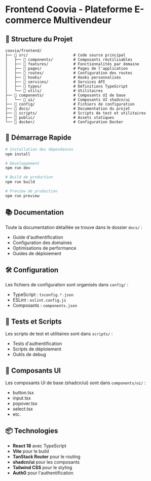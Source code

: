 # Frontend Coovia - Plateforme E-commerce Multivendeur

## 📁 Structure du Projet

```
coovia/frontend/
├── 📁 src/                    # Code source principal
│   ├── 📁 components/         # Composants réutilisables
│   ├── 📁 features/           # Fonctionnalités par domaine
│   ├── 📁 pages/              # Pages de l'application
│   ├── 📁 routes/             # Configuration des routes
│   ├── 📁 hooks/              # Hooks personnalisés
│   ├── 📁 services/           # Services API
│   ├── 📁 types/              # Définitions TypeScript
│   └── 📁 utils/              # Utilitaires
├── 📁 components/             # Composants UI de base
│   └── 📁 ui/                 # Composants UI shadcn/ui
├── 📁 config/                 # Fichiers de configuration
├── 📁 docs/                   # Documentation du projet
├── 📁 scripts/                # Scripts de test et utilitaires
├── 📁 public/                 # Assets statiques
└── 📁 docker/                 # Configuration Docker
```

## 🚀 Démarrage Rapide

```bash
# Installation des dépendances
npm install

# Développement
npm run dev

# Build de production
npm run build

# Preview de production
npm run preview
```

## 📚 Documentation

Toute la documentation détaillée se trouve dans le dossier `docs/` :
- Guide d'authentification
- Configuration des domaines
- Optimisations de performance
- Guides de déploiement

## 🛠️ Configuration

Les fichiers de configuration sont organisés dans `config/` :
- TypeScript : `tsconfig.*.json`
- ESLint : `eslint.config.js`
- Composants : `components.json`

## 🧪 Tests et Scripts

Les scripts de test et utilitaires sont dans `scripts/` :
- Tests d'authentification
- Scripts de déploiement
- Outils de debug

## 🎨 Composants UI

Les composants UI de base (shadcn/ui) sont dans `components/ui/` :
- button.tsx
- input.tsx
- popover.tsx
- select.tsx
- etc.

## 📦 Technologies

- **React 18** avec TypeScript
- **Vite** pour le build
- **TanStack Router** pour le routing
- **shadcn/ui** pour les composants
- **Tailwind CSS** pour le styling
- **Auth0** pour l'authentification
